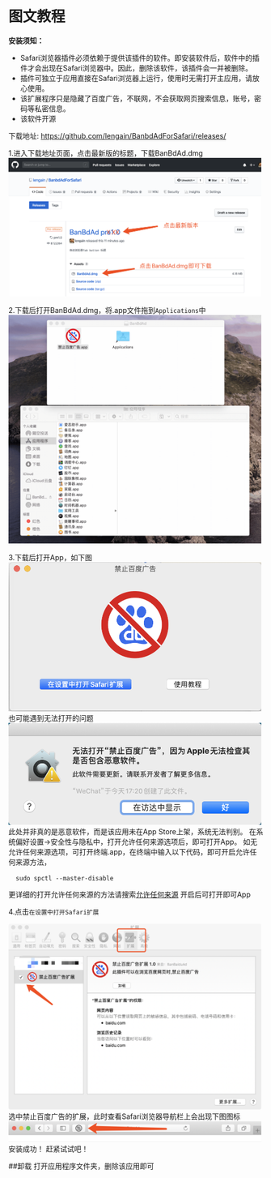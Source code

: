 # 图文教程
**安装须知：**
- Safari浏览器插件必须依赖于提供该插件的软件。即安装软件后，软件中的插件才会出现在Safari浏览器中。因此，删除该软件，该插件会一并被删除。
- 插件可独立于应用直接在Safari浏览器上运行，使用时无需打开主应用，请放心使用。
- 该扩展程序只是隐藏了百度广告，不联网，不会获取网页搜索信息，账号，密码等私密信息。
- 该软件开源

下载地址: https://github.com/lengain/BanbdAdForSafari/releases/

1.进入下载地址页面，点击最新版的标题，下载BanBdAd.dmg
<img src='https://raw.githubusercontent.com/lengain/LengainGraphBed/master/picture/WeChat395d417c68f07c08ca5c38dc39d8356c.png' width=500>

2.下载后打开BanBdAd.dmg，将.app文件拖到`Applications`中
<img src='https://raw.githubusercontent.com/lengain/LengainGraphBed/master/picture/2019-12-30%2017.53.56.gif' width=500>

3.下载后打开App，如下图
<img src='https://raw.githubusercontent.com/lengain/LengainGraphBed/master/picture/%E6%88%AA%E5%B1%8F2019-12-30%E4%B8%8B%E5%8D%884.03.14.png' width=500>
也可能遇到无法打开的问题
<img src='https://raw.githubusercontent.com/lengain/LengainGraphBed/master/picture/91577697674_.pic.jpg' width=500>
此处并非真的是恶意软件，而是该应用未在App Store上架，系统无法判别。
在系统偏好设置->安全性与隐私中，打开允许任何来源选项后，即可打开App。
如无允许任何来源选项，可打开终端.app，在终端中输入以下代码，即可开启允许任何来源方法，

      sudo spctl --master-disable
更详细的打开允许任何来源的方法请搜索[允许任何来源](https://www.baidu.com/s?wd=%E5%85%81%E8%AE%B8%E4%BB%BB%E4%BD%95%E6%9D%A5%E6%BA%90)
开启后可打开即可App

4.点击`在设置中打开Safari扩展`

<img src='https://raw.githubusercontent.com/lengain/LengainGraphBed/master/picture/20191230160818.png' width=500>
选中禁止百度广告的扩展，此时查看Safari浏览器导航栏上会出现下图图标
<img src='https://raw.githubusercontent.com/lengain/LengainGraphBed/master/picture/WeChat380cf633771e4931491037193e1abe57.png' width=500>
安装成功！
赶紧试试吧！

##卸载
打开应用程序文件夹，删除该应用即可
